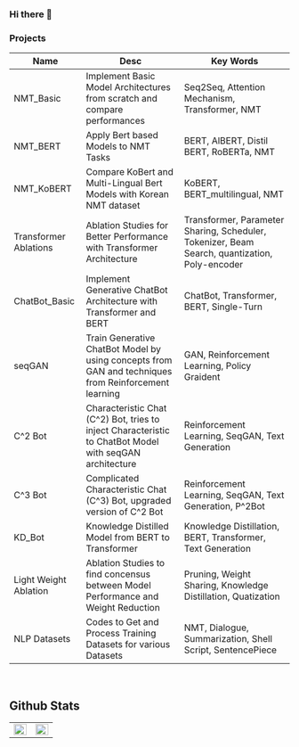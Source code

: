 ### Hi there 👋

<!--
**moon23k/moon23k** is a ✨ _special_ ✨ repository because its `README.md` (this file) appears on your GitHub profile.

Here are some ideas to get you started:

- 🔭 I’m currently working on ...
- 🌱 I’m currently learning ...
- 👯 I’m looking to collaborate on ...
- 🤔 I’m looking for help with ...
- 💬 Ask me about ...
- 📫 How to reach me: ...
- 😄 Pronouns: ...
- ⚡ Fun fact: ...
-->







### Projects
| **Name** | **Desc** | **Key Words** |
|------|------|--------|
| NMT_Basic | Implement Basic Model Architectures from scratch and compare performances  | Seq2Seq, Attention Mechanism, Transformer, NMT  |
| NMT_BERT | Apply Bert based Models to NMT Tasks | BERT, AlBERT, Distil BERT, RoBERTa, NMT |
| NMT_KoBERT | Compare KoBert and Multi-Lingual Bert Models with Korean NMT dataset | KoBERT, BERT_multilingual, NMT  |
| Transformer Ablations | Ablation Studies for Better Performance with Transformer Architecture | Transformer, Parameter Sharing, Scheduler, Tokenizer, Beam Search, quantization, Poly-encoder |
| ChatBot_Basic | Implement Generative ChatBot Architecture with Transformer and BERT | ChatBot, Transformer, BERT, Single-Turn |
| seqGAN | Train Generative ChatBot Model by using concepts from GAN and techniques from Reinforcement learning | GAN, Reinforcement Learning, Policy Graident |
| C^2 Bot | Characteristic Chat (C^2) Bot, tries to inject Characteristic to ChatBot Model with seqGAN architecture | Reinforcement Learning, SeqGAN, Text Generation |
| C^3 Bot | Complicated Characteristic Chat (C^3) Bot, upgraded version of C^2 Bot | Reinforcement Learning, SeqGAN, Text Generation, P^2Bot |
| KD_Bot | Knowledge Distilled Model from BERT to Transformer | Knowledge Distillation, BERT, Transformer, Text Generation |
| Light Weight Ablation | Ablation Studies to find concensus between Model Performance and Weight Reduction | Pruning, Weight Sharing, Knowledge Distillation, Quatization |
| NLP Datasets | Codes to Get and Process Training Datasets for various Datasets | NMT, Dialogue, Summarization, Shell Script, SentencePiece |


<br>

## Github Stats  
<table><tr><td valign="top" width="50%">

<img src="https://github-readme-stats.vercel.app/api?username=moon23k&show_icons=true&count_private=true&hide_border=true" align="left" style="width: 100%" />

</td><td valign="top" width="50%">
  
<img src="https://github-readme-stats.vercel.app/api/top-langs/?username=moon23k&hide_border=true&layout=compact" align="left" style="width: 100%" />

</td></tr></table>  
